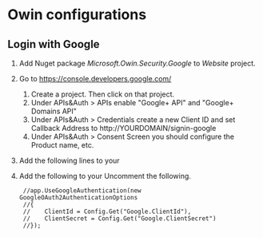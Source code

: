 # Owin configurations

## Login with Google


1. Add Nuget package *Microsoft.Owin.Security.Google* to *Website* project.
1. Go to https://console.developers.google.com/
   1. Create a project. Then click on that project.
   1. Under APIs&Auth > APIs enable "Google+ API" and "Google+ Domains API" 
   1. Under APIs&Auth > Credentials create a new Client ID and set Callback Address to http://YOURDOMAIN/signin-google
   1. Under APIs&Auth > Consent Screen you should configure the Product name, etc.
1. Add the following lines to your 
1. Add the following to your Uncomment the following.

        //app.UseGoogleAuthentication(new GoogleOAuth2AuthenticationOptions
        //{
        //    ClientId = Config.Get("Google.ClientId"),
        //    ClientSecret = Config.Get("Google.ClientSecret")
        //});
